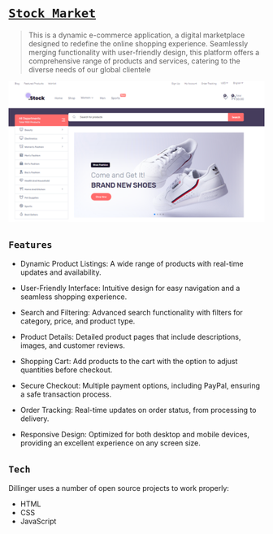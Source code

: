 # [`Stock Market`][link]


> This is a dynamic e-commerce application, a digital
marketplace designed to redefine the online shopping
experience. Seamlessly merging functionality with
user-friendly design, this platform offers a comprehensive
range of products and services, catering to the diverse
needs of our global clientele

![stock-market-img](/public/images/stock.PNG)

## `Features`

- Dynamic Product Listings: A wide range of products with real-time updates and availability.

- User-Friendly Interface: Intuitive design for easy navigation and a seamless shopping experience.

- Search and Filtering: Advanced search functionality with filters for category, price, and product type.

- Product Details: Detailed product pages that include descriptions, images, and customer reviews.

- Shopping Cart: Add products to the cart with the option to adjust quantities before checkout.

- Secure Checkout: Multiple payment options, including PayPal, ensuring a safe transaction process.

- Order Tracking: Real-time updates on order status, from processing to delivery.

- Responsive Design: Optimized for both desktop and mobile devices, providing an excellent experience on any screen size.


## `Tech`

Dillinger uses a number of open source projects to work properly:

- HTML 
- CSS
- JavaScript


[link]: <https://stock-market-app-seven.vercel.app/>

